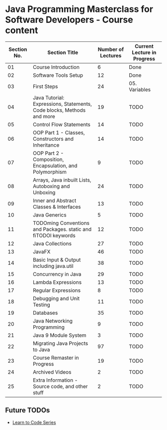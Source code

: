 # Java Programming Masterclass for Software Developers - Course content

| Section No. | Section Title                                                         | Number of Lectures | Current Lecture in Progress |
| ----------- | --------------------------------------------------------------------- | ------------------ | --------------------------- |
| 01          | Course Introduction                                                   | 6                  | Done                        |
| 02          | Software Tools Setup                                                  | 12                 | Done                        |
| 03          | First Steps                                                           | 24                 | 05. Variables               |
| 04          | Java Tutorial: Expressions, Statements, Code blocks, Methods and more | 19                 | TODO                        |
| 05          | Control Flow Statements                                               | 14                 | TODO                        |
| 06          | OOP Part 1 - Classes, Constructors and Inheritance                    | 14                 | TODO                        |
| 07          | OOP Part 2 - Composition, Encapsulation, and Polymorphism             | 9                  | TODO                        |
| 08          | Arrays, Java inbuilt Lists, Autoboxing and Unboxing                   | 24                 | TODO                        |
| 09          | Inner and Abstract Classes & Interfaces                               | 13                 | TODO                        |
| 10          | Java Generics                                                         | 5                  | TODO                        |
| 11          | TODOming Conventions and Packages. static and fiTODOl keywords        | 12                 | TODO                        |
| 12          | Java Collections                                                      | 27                 | TODO                        |
| 13          | JavaFX                                                                | 46                 | TODO                        |
| 14          | Basic Input & Output including java.util                              | 38                 | TODO                        |
| 15          | Concurrency in Java                                                   | 29                 | TODO                        |
| 16          | Lambda Expressions                                                    | 13                 | TODO                        |
| 17          | Regular Expressions                                                   | 8                  | TODO                        |
| 18          | Debugging and Unit Testing                                            | 11                 | TODO                        |
| 19          | Databases                                                             | 35                 | TODO                        |
| 20          | Java Networking Programming                                           | 9                  | TODO                        |
| 21          | Java 9 Module System                                                  | 3                  | TODO                        |
| 22          | Migrating Java Projects to Java                                       | 97                 | TODO                        |
| 23          | Course Remaster in Progress                                           | 19                 | TODO                        |
| 24          | Archived Videos                                                       | 2                  | TODO                        |
| 25          | Extra Information - Source code, and other stuff                      | 2                  | TODO                        |

## Future TODOs

- [Learn to Code Series](https://www.youtube.com/playlist?list=PLXtTjtWmQhg0N08o_oSaAantmQAu-1Xad)
